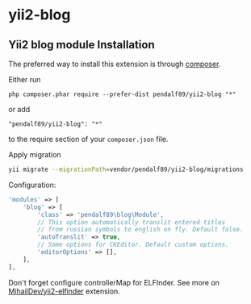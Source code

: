yii2-blog
=========

Yii2 blog module
Installation
------------

The preferred way to install this extension is through [composer](http://getcomposer.org/download/).

Either run

```
php composer.phar require --prefer-dist pendalf89/yii2-blog "*"
```

or add

```
"pendalf89/yii2-blog": "*"
```

to the require section of your `composer.json` file.

Apply migration
```sh
yii migrate --migrationPath=vendor/pendalf89/yii2-blog/migrations
```

Configuration:

```php
'modules' => [
    'blog' => [
        'class' => 'pendalf89\blog\Module',
        // This option automatically translit entered titles 
        // from russian symbols to english on fly. Default false.
        'autoTranslit' => true, 
        // Some options for CKEditor. Default custom options.
        'editorOptions' => [], 
    ],
],
```

Don't forget configure controllerMap for ELFInder. See more on [MihailDev/yii2-elfinder](https://github.com/MihailDev/yii2-elfinder) extension.

